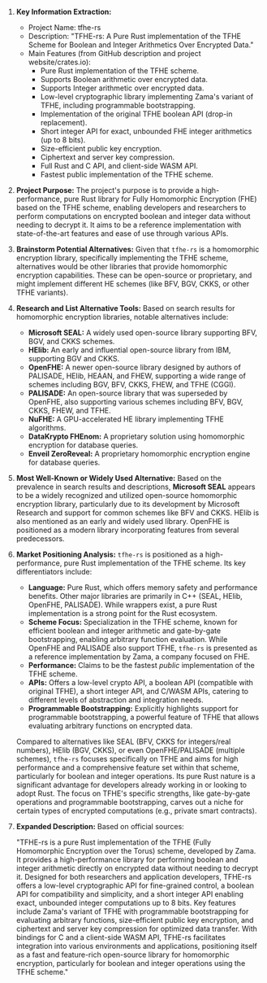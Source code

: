 1.  **Key Information Extraction:**
    *   Project Name: tfhe-rs
    *   Description: "TFHE-rs: A Pure Rust implementation of the TFHE Scheme for Boolean and Integer Arithmetics Over Encrypted Data."
    *   Main Features (from GitHub description and project website/crates.io):
        *   Pure Rust implementation of the TFHE scheme.
        *   Supports Boolean arithmetic over encrypted data.
        *   Supports Integer arithmetic over encrypted data.
        *   Low-level cryptographic library implementing Zama's variant of TFHE, including programmable bootstrapping.
        *   Implementation of the original TFHE boolean API (drop-in replacement).
        *   Short integer API for exact, unbounded FHE integer arithmetics (up to 8 bits).
        *   Size-efficient public key encryption.
        *   Ciphertext and server key compression.
        *   Full Rust and C API, and client-side WASM API.
        *   Fastest public implementation of the TFHE scheme.

2.  **Project Purpose:**
    The project's purpose is to provide a high-performance, pure Rust library for Fully Homomorphic Encryption (FHE) based on the TFHE scheme, enabling developers and researchers to perform computations on encrypted boolean and integer data without needing to decrypt it. It aims to be a reference implementation with state-of-the-art features and ease of use through various APIs.

3.  **Brainstorm Potential Alternatives:**
    Given that `tfhe-rs` is a homomorphic encryption library, specifically implementing the TFHE scheme, alternatives would be other libraries that provide homomorphic encryption capabilities. These can be open-source or proprietary, and might implement different HE schemes (like BFV, BGV, CKKS, or other TFHE variants).

4.  **Research and List Alternative Tools:**
    Based on search results for homomorphic encryption libraries, notable alternatives include:

    *   **Microsoft SEAL:** A widely used open-source library supporting BFV, BGV, and CKKS schemes.
    *   **HElib:** An early and influential open-source library from IBM, supporting BGV and CKKS.
    *   **OpenFHE:** A newer open-source library designed by authors of PALISADE, HElib, HEAAN, and FHEW, supporting a wide range of schemes including BGV, BFV, CKKS, FHEW, and TFHE (CGGI).
    *   **PALISADE:** An open-source library that was superseded by OpenFHE, also supporting various schemes including BFV, BGV, CKKS, FHEW, and TFHE.
    *   **NuFHE:** A GPU-accelerated HE library implementing TFHE algorithms.
    *   **DataKrypto FHEnom:** A proprietary solution using homomorphic encryption for database queries.
    *   **Enveil ZeroReveal:** A proprietary homomorphic encryption engine for database queries.

5.  **Most Well-Known or Widely Used Alternative:**
    Based on the prevalence in search results and descriptions, **Microsoft SEAL** appears to be a widely recognized and utilized open-source homomorphic encryption library, particularly due to its development by Microsoft Research and support for common schemes like BFV and CKKS. HElib is also mentioned as an early and widely used library. OpenFHE is positioned as a modern library incorporating features from several predecessors.

6.  **Market Positioning Analysis:**
    `tfhe-rs` is positioned as a high-performance, pure Rust implementation of the TFHE scheme. Its key differentiators include:
    *   **Language:** Pure Rust, which offers memory safety and performance benefits. Other major libraries are primarily in C++ (SEAL, HElib, OpenFHE, PALISADE). While wrappers exist, a pure Rust implementation is a strong point for the Rust ecosystem.
    *   **Scheme Focus:** Specialization in the TFHE scheme, known for efficient boolean and integer arithmetic and gate-by-gate bootstrapping, enabling arbitrary function evaluation. While OpenFHE and PALISADE also support TFHE, `tfhe-rs` is presented as a reference implementation by Zama, a company focused on FHE.
    *   **Performance:** Claims to be the fastest *public* implementation of the TFHE scheme.
    *   **APIs:** Offers a low-level crypto API, a boolean API (compatible with original TFHE), a short integer API, and C/WASM APIs, catering to different levels of abstraction and integration needs.
    *   **Programmable Bootstrapping:** Explicitly highlights support for programmable bootstrapping, a powerful feature of TFHE that allows evaluating arbitrary functions on encrypted data.

    Compared to alternatives like SEAL (BFV, CKKS for integers/real numbers), HElib (BGV, CKKS), or even OpenFHE/PALISADE (multiple schemes), `tfhe-rs` focuses specifically on TFHE and aims for high performance and a comprehensive feature set within that scheme, particularly for boolean and integer operations. Its pure Rust nature is a significant advantage for developers already working in or looking to adopt Rust. The focus on TFHE's specific strengths, like gate-by-gate operations and programmable bootstrapping, carves out a niche for certain types of encrypted computations (e.g., private smart contracts).

7.  **Expanded Description:**
    Based on official sources:

    "TFHE-rs is a pure Rust implementation of the TFHE (Fully Homomorphic Encryption over the Torus) scheme, developed by Zama. It provides a high-performance library for performing boolean and integer arithmetic directly on encrypted data without needing to decrypt it. Designed for both researchers and application developers, TFHE-rs offers a low-level cryptographic API for fine-grained control, a boolean API for compatibility and simplicity, and a short integer API enabling exact, unbounded integer computations up to 8 bits. Key features include Zama's variant of TFHE with programmable bootstrapping for evaluating arbitrary functions, size-efficient public key encryption, and ciphertext and server key compression for optimized data transfer. With bindings for C and a client-side WASM API, TFHE-rs facilitates integration into various environments and applications, positioning itself as a fast and feature-rich open-source library for homomorphic encryption, particularly for boolean and integer operations using the TFHE scheme."